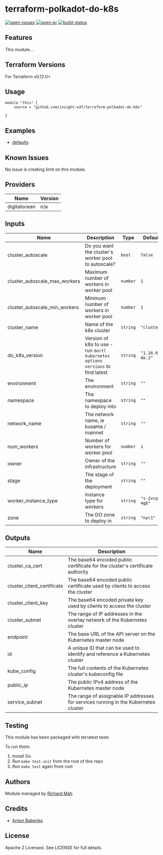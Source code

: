 # terraform-polkadot-do-k8s

[![open-issues](https://img.shields.io/github/issues-raw/insight-w3f/terraform-polkadot-do-k8s?style=for-the-badge)](https://github.com/insight-w3f/terraform-polkadot-do-k8s/issues)
[![open-pr](https://img.shields.io/github/issues-pr-raw/insight-w3f/terraform-polkadot-do-k8s?style=for-the-badge)](https://github.com/insight-w3f/terraform-polkadot-do-k8s/pulls)
[![build-status](https://circleci.com/gh/insight-w3f/terraform-polkadot-do-k8s.svg?style=svg)](https://circleci.com/gh/insight-w3f/terraform-polkadot-do-k8s)


## Features

This module...

## Terraform Versions

For Terraform v0.12.0+

## Usage

```
module "this" {
    source = "github.com/insight-w3f/terraform-polkadot-do-k8s"

}
```
## Examples

- [defaults](https://github.com/insight-w3f/terraform-polkadot-do-k8s/tree/master/examples/defaults)

## Known  Issues
No issue is creating limit on this module.

<!-- BEGINNING OF PRE-COMMIT-TERRAFORM DOCS HOOK -->
## Providers

| Name | Version |
|------|---------|
| digitalocean | n/a |

## Inputs

| Name | Description | Type | Default | Required |
|------|-------------|------|---------|:-----:|
| cluster\_autoscale | Do you want the cluster's worker pool to autoscale? | `bool` | `false` | no |
| cluster\_autoscale\_max\_workers | Maximum number of workers in worker pool | `number` | `1` | no |
| cluster\_autoscale\_min\_workers | Minimum number of workers in worker pool | `number` | `1` | no |
| cluster\_name | Name of the k8s cluster | `string` | `"cluster"` | no |
| do\_k8s\_version | Version of k8s to use - run `doctl kubernetes options versions` to find latest | `string` | `"1.16.6-do.2"` | no |
| environment | The environment | `string` | `""` | no |
| namespace | The namespace to deploy into | `string` | `""` | no |
| network\_name | The network name, ie kusama / mainnet | `string` | `""` | no |
| num\_workers | Number of workers for worker pool | `number` | `1` | no |
| owner | Owner of the infrastructure | `string` | `""` | no |
| stage | The stage of the deployment | `string` | `""` | no |
| worker\_instance\_type | Instance type for workers | `string` | `"s-2vcpu-4gb"` | no |
| zone | The DO zone to deploy in | `string` | `"nyc1"` | no |

## Outputs

| Name | Description |
|------|-------------|
| cluster\_ca\_cert | The base64 encoded public certificate for the cluster's certificate authority |
| cluster\_client\_certificate | The base64 encoded public certificate used by clients to access the cluster |
| cluster\_client\_key | The base64 encoded private key used by clients to access the cluster |
| cluster\_subnet | The range of IP addresses in the overlay network of the Kubernetes cluster |
| endpoint | The base URL of the API server on the Kubernetes master node |
| id | A unique ID that can be used to identify and reference a Kubernetes cluster |
| kube\_config | The full contents of the Kubernetes cluster's kubeconfig file |
| public\_ip | The public IPv4 address of the Kubernetes master node |
| service\_subnet | The range of assignable IP addresses for services running in the Kubernetes cluster |

<!-- END OF PRE-COMMIT-TERRAFORM DOCS HOOK -->

## Testing
This module has been packaged with terratest tests

To run them:

1. Install Go
2. Run `make test-init` from the root of this repo
3. Run `make test` again from root

## Authors

Module managed by [Richard Mah](https://github.com/shinyfoil)

## Credits

- [Anton Babenko](https://github.com/antonbabenko)

## License

Apache 2 Licensed. See LICENSE for full details.